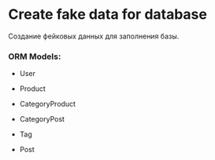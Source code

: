 # Create fake data for database

Создание фейковых данных для заполнения базы.

### ORM Models:

- User

- Product
- CategoryProduct

- CategoryPost
- Tag
- Post
